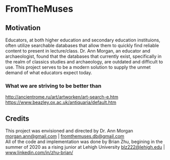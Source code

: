 # FromTheMuses

## Motivation
Educators, at both higher education and secondary education instituions, often utilize searchable databases that allow them to quickly find reliable content to present in lecture/class. Dr. Ann Morgan, an educator and archaeologist, found that the databases that currently exist, specifically in the realm of classics studies and archaeology, are outdated and difficult to use. This project serves to be a modern solution to supply the unmet demand of what educators expect today.

### What we are striving to be better than
http://ancientrome.ru/art/artworken/art-search-e.htm  
https://www.beazley.ox.ac.uk/antiquaria/default.htm

## Credits
This project was envisioned and directed by Dr. Ann Morgan <morgan.ann@gmail.com> | <fromthemuses.db@gmail.com>  
All of the code and implementation was done by Brian Zhu, begining in the summer of 2020 as a rising junior at Lehigh University <blz222@lehigh.edu> | www.linkedin.com/in/zhu-brian/

